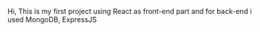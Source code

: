 Hi, This is my first project using React as front-end part and for back-end i used MongoDB, ExpressJS